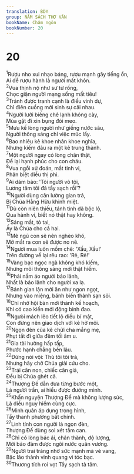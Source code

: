 ```yaml
---
translation: BDY
group: NĂM SÁCH THƠ VĂN
bookName: Châm ngôn 
bookNumber: 20
---
```


<div class="title"><h1>20</h1></div>
<span class="verse ch_20_1"><sup>1</sup>Rượu nho xui nhạo báng, rượu mạnh gây tiếng ồn,<br/>Ai để rượu hành là người mất khôn.<br/></span>
<span class="verse ch_20_2"><sup>2</sup>Vua thịnh nộ như sư tử rống,<br/>Chọc giận người mạng sống mất tiêu!<br/></span>
<span class="verse ch_20_3"><sup>3</sup>Tránh được tranh cạnh là điều vinh dự,<br/>Chỉ điên cuồng mới sinh sự cãi nhau.<br/></span>
<span class="verse ch_20_4"><sup>4</sup>Người lười biếng chê lạnh không cày,<br/>Mùa gặt đi xin bụng đói meo.<br/></span>
<span class="verse ch_20_5"><sup>5</sup>Mưu kế lòng người như giếng nước sâu,<br/>Người thông sáng chỉ việc múc lấy.<br/></span>
<span class="verse ch_20_6"><sup>6</sup>Bao nhiêu kẻ khoe nhân khoe nghĩa,<br/>Nhưng kiếm đâu ra một kẻ trung thành.<br/></span>
<span class="verse ch_20_7"><sup>7</sup>Một người ngay có lòng chân thật,<br/>Để lại hạnh phúc cho con cháu.<br/></span>
<span class="verse ch_20_8"><sup>8</sup>Vua ngồi xử đoán, mắt tinh vi,<br/>Phân biệt điều thị phi.<br/></span>
<span class="verse ch_20_9"><sup>9</sup>Ai dám bảo: &#39;Tôi người vô tội,<br/>Lương tâm tôi đã tẩy sạch rồi&#39;?<br/></span>
<span class="verse ch_20_10"><sup>10</sup>Người dùng cân lường gian trá,<br/>Bị Chúa Hằng Hữu khinh miệt.<br/></span>
<span class="verse ch_20_11"><sup>11</sup>Dù còn niên thiếu, tánh tình đã bộc lộ,<br/>Qua hành vi, biết nó thật hay không.<br/></span>
<span class="verse ch_20_12"><sup>12</sup>Sáng mắt, tỏ tai,<br/>Ấy là Chúa cho cả hai.<br/></span>
<span class="verse ch_20_13"><sup>13</sup>Mê ngủ con sẽ nên nghèo khó,<br/>Mở mắt ra con sẽ được no nê.<br/></span>
<span class="verse ch_20_14"><sup>14</sup>Người mua luôn mồm chê: &#39;Xấu, Xấu!&#39;<br/>Trên đường về lại rêu rao: &#39;Rẻ, Rẻ!&#39;<br/></span>
<span class="verse ch_20_15"><sup>15</sup>Vàng bạc ngọc ngà không khó kiếm,<br/>Nhưng môi thông sáng mới thật hiếm.<br/></span>
<span class="verse ch_20_16"><sup>16</sup>Phải nắm áo người bảo lãnh,<br/>Nhất là bảo lãnh cho người xa lạ.<br/></span>
<span class="verse ch_20_17"><sup>17</sup>Bánh gian lận mới ăn như ngon ngọt,<br/>Nhưng vào miệng, bánh biến thành sạn sỏi.<br/></span>
<span class="verse ch_20_18"><sup>18</sup>Chỉ nhờ hội bàn mới thành kế hoạch,<br/>Khi có cao kiến mới động binh đao.<br/></span>
<span class="verse ch_20_19"><sup>19</sup>Ngưòi mách lẻo tiết lộ điều bí mật,<br/>Con đừng nên giao dịch với kẻ hở môi.<br/></span>
<span class="verse ch_20_20"><sup>20</sup>Ngọn đèn của kẻ chửi cha mắng mẹ,<br/>Phụt tắt đi giữa đêm tối âm u.<br/></span>
<span class="verse ch_20_21"><sup>21</sup>Gia tài hưởng hấp tấp,<br/>Phước hạnh chẳng bền lâu.<br/></span>
<span class="verse ch_20_22"><sup>22</sup>Đừng nói vội: Thù tôi tôi trả,<br/>Nhưng hãy chờ Chúa giải cứu cho.<br/></span>
<span class="verse ch_20_23"><sup>23</sup>Trái cân non, chiếc cân giả,<br/>Đều bị Chúa ghét cả.<br/></span>
<span class="verse ch_20_24"><sup>24</sup>Thượng Đế dẫn đưa từng bước một,<br/>Là người trần, ai hiểu được đường mình.<br/></span>
<span class="verse ch_20_25"><sup>25</sup>Khấn nguyện Thượng Đế mà không lượng sức,<br/>Là điều nguy hiểm cùng cực.<br/></span>
<span class="verse ch_20_26"><sup>26</sup>Minh quân áp dụng trọng hình,<br/>Tẩy thanh phường bất chính.<br/></span>
<span class="verse ch_20_27"><sup>27</sup>Linh tính con người là ngọn đèn,<br/>Thượng Đế dùng soi xét tâm can.<br/></span>
<span class="verse ch_20_28"><sup>28</sup>Chỉ có lòng bác ái, chân thành, độ lượng,<br/>Mới bảo đảm được ngôi nước quân vương.<br/></span>
<span class="verse ch_20_29"><sup>29</sup>Người trai tráng nhờ sức mạnh mà vẻ vang,<br/>Bậc lão thành vinh quang vì tóc bạc.<br/></span>
<span class="verse ch_20_30"><sup>30</sup>Thương tích roi vọt Tẩy sạch tà tâm.</span>
